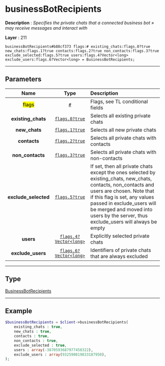 # businessBotRecipients

**Description** : *Specifies the private chats that a connected business bot &raquo; may receive messages and interact with*

**Layer** : 211

```tl
businessBotRecipients#b88cf373 flags:# existing_chats:flags.0?true new_chats:flags.1?true contacts:flags.2?true non_contacts:flags.3?true exclude_selected:flags.5?true users:flags.4?Vector<long> exclude_users:flags.6?Vector<long> = BusinessBotRecipients;
```

---

## Parameters

| Name | Type | Description |
| :---: | :---: | :--- |
| <mark>flags</mark> | [`#`](type/#) | Flags, see TL conditional fields |
| **existing_chats** | [`flags.0?true`](type/true) | Selects all existing private chats |
| **new_chats** | [`flags.1?true`](type/true) | Selects all new private chats |
| **contacts** | [`flags.2?true`](type/true) | Selects all private chats with contacts |
| **non_contacts** | [`flags.3?true`](type/true) | Selects all private chats with non-contacts |
| **exclude_selected** | [`flags.5?true`](type/true) | If set, then all private chats except the ones selected by existing_chats, new_chats, contacts, non_contacts and users are chosen. Note that if this flag is set, any values passed in exclude_users will be merged and moved into users by the server, thus exclude_users will always be empty |
| **users** | [`flags.4?Vector<long>`](type/long) | Explicitly selected private chats |
| **exclude_users** | [`flags.6?Vector<long>`](type/long) | Identifiers of private chats that are always excluded |

---

## Type

[BusinessBotRecipients](type/BusinessBotRecipients)

---

## Example

```php
$businessBotRecipients = $client->businessBotRecipients(
	existing_chats : true,
	new_chats : true,
	contacts : true,
	non_contacts : true,
	exclude_selected : true,
	users : array(-3870593687977458322),
	exclude_users : array(932590819833187950),
);
```